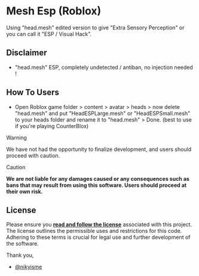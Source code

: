 # Mesh Esp (Roblox)

Using "head.mesh" edited version to give "Extra Sensory Perception" or you can call it "ESP / Visual Hack".

## Disclaimer
- "head.mesh" ESP, completely undetected / antiban, no injection needed !
## How To Users
- Open Roblox game folder > content > avatar > heads > now delete "head.mesh" and put "HeadESPLarge.mesh" or "HeadESPSmall.mesh" to your heads folder and rename it to "head.mesh" > Done. (best to use if you're playing CounterBlox)

> [!WARNING]  
> We have not had the opportunity to finalize development, and users should proceed with caution.

> [!CAUTION]
> **We are not liable for any damages caused or any consequences such as bans that may result from using this software. Users should proceed at their own risk.**


## License
Please ensure you **[read and follow the license](/LICENSE.md)** associated with this project. The license outlines the permissible uses and restrictions for this code. Adhering to these terms is crucial for legal use and further development of the software.

Thank you,
- [@nikyisme](https://github.com/nikyy2)
